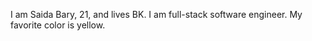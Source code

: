
I am Saida Bary, 21, and lives BK. I am full-stack software engineer. My favorite color is yellow. 